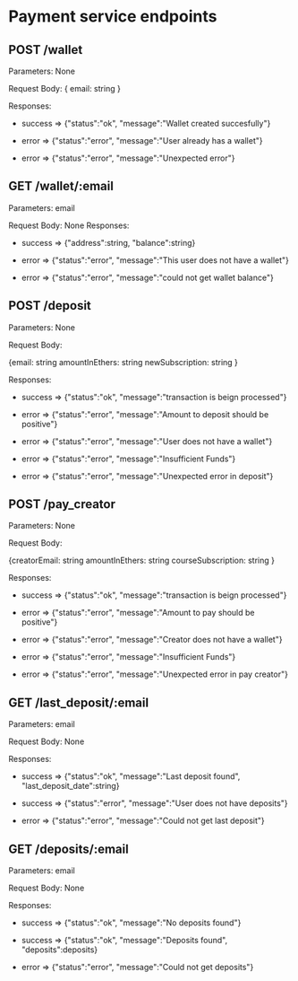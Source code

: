 # Payment service endpoints

## __POST /wallet__

Parameters: None

Request Body: 
    { email: string }

Responses:

* success => {"status":"ok", "message":"Wallet created succesfully"}

* error => {"status":"error", "message":"User already has a wallet"}

* error => {"status":"error", "message":"Unexpected error"}

## __GET /wallet/:email__

Parameters: email

Request Body: None
Responses:

* success => {"address":string, "balance":string}

* error => {"status":"error", "message":"This user does not have a wallet"}

* error => {"status":"error", "message":"could not get wallet balance"}

## __POST /deposit__

Parameters: None

Request Body: 

{email: string
amountInEthers: string
newSubscription: string
}


Responses:

* success => {"status":"ok", "message":"transaction is beign processed"}

* error => {"status":"error", "message":"Amount to deposit should be positive"}

* error => {"status":"error", "message":"User does not have a wallet"}

* error => {"status":"error", "message":"Insufficient Funds"}

* error => {"status":"error", "message":"Unexpected error in deposit"}


## __POST /pay_creator__

Parameters: None

Request Body: 

{creatorEmail: string
amountInEthers: string
courseSubscription: string
}

Responses:

* success => {"status":"ok", "message":"transaction is beign processed"}

* error => {"status":"error", "message":"Amount to pay should be positive"}

* error => {"status":"error", "message":"Creator does not have a wallet"}

* error => {"status":"error", "message":"Insufficient Funds"}

* error => {"status":"error", "message":"Unexpected error in pay creator"}


## __GET /last_deposit/:email__

Parameters: email

Request Body: None

Responses:

* success => {"status":"ok", "message":"Last deposit found", "last_deposit_date":string}

* success => {"status":"error", "message":"User does not have deposits"}

* error => {"status":"error", "message":"Could not get last deposit"}

## __GET /deposits/:email__

Parameters: email

Request Body: None

Responses:

* success => {"status":"ok", "message":"No deposits found"}

* success => {"status":"ok", "message":"Deposits found", "deposits":deposits}

* error => {"status":"error", "message":"Could not get deposits"}
